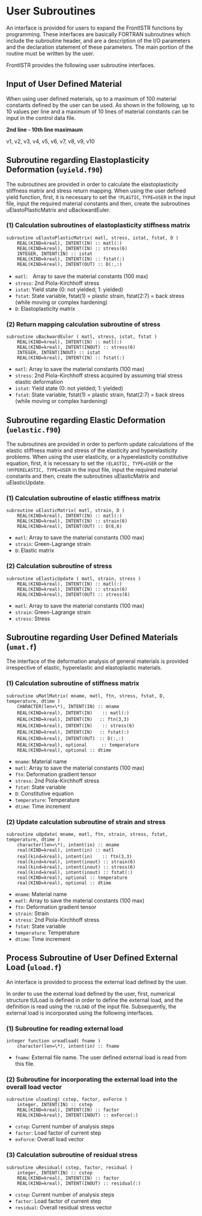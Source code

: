 # User Subroutines

An interface is provided for users to expand the FrontISTR functions by programming. These interfaces are basically FORTRAN subroutines which include the subroutine header, and are a description of the I/O parameters and the declaration statement of these parameters. The main portion of the routine must be written by the user.

FrontISTR provides the following user subroutine interfaces.

## Input of User Defined Material

When using user defined materials, up to a maximum of 100 material constants defined by the user can be used. As shown in the following, up to 10 values per line and a maximum of 10 lines of material constants can be input in the control data file.

**2nd line - 10th line maximaum**

v1, v2, v3, v4, v5, v6, v7, v8, v9, v10

## Subroutine regarding Elastoplasticity Deformation (`uyield.f90`)

The subroutines are provided in order to calculate the elastoplasticity stiffness matrix and stress return mapping. When using the user defined yield function, first, it is necessary to set the `!PLASTIC`, `TYPE=USER` in the input file, input the required material constants and then, create the subroutines uElastoPlasticMatrix and uBackwardEuler.

### (1) Calculation subroutines of elastoplasticity stiffness matrix

```
subroutine uElastoPlasticMatrix( matl, stress, istat, fstat, D )
	REAL(KIND=kreal), INTENT(IN) :: matl(:)
	REAL(KIND=kreal), INTENT(IN) :: stress(6)
	INTEGER, INTENT(IN) :: istat
	REAL(KIND=kreal), INTENT(IN) :: fstat(:)
	REAL(KIND=kreal), INTENT(OUT) :: D(:,:)
```

  - `matl`:　Array to save the material constants (100 max)
  - `stress`: 2nd Piola-Kirchhoff stress
  - `istat`: Yield state (0: not yielded; 1: yielded)
  - `fstat`: State variable, fstat(1) = plastic strain, fstat(2:7) = back stress (while moving or complex hardening)
  - `D`: Elastoplasticity matrix

### (2) Return mapping calculation subroutine of stress

```
subroutine uBackwardEuler ( matl, stress, istat, fstat )
	REAL(KIND=kreal), INTENT(IN) :: matl(:)
	REAL(KIND=kreal), INTENT(INOUT) :: stress(6)
	INTEGER, INTENT(INOUT) :: istat
	REAL(KIND=kreal), INTENT(IN) :: fstat(:)
```

  - `matl`: Array to save the material constants (100 max)
  - `stress`: 2nd Piola-Kirchhoff stress acquired by assuming trial stress elastic deformation
  - `istat`: Yield state (0: not yielded; 1: yielded)
  - `fstat`: State variable, fstat(1) = plastic strain, fstat(2:7) = back stress (while moving or complex hardening)

## Subroutine regarding Elastic Deformation (`uelastic.f90`)

The subroutines are provided in order to perform update calculations of the elastic stiffness matrix and stress of the elasticity and hyperelasticity problems. When using the user elasticity, or a hyperelasticity constitutive equation, first, it is necessary to set the `!ELASTIC, TYPE=USER` or the `!HYPERELASTIC, TYPE=USER` in the input file, input the required material constants and then, create the subroutines uElasticMatrix and uElasticUpdate.

### (1) Calculation subroutine of elastic stiffness matrix

```
subroutine uElasticMatrix( matl, strain, D )
	REAL(KIND=kreal), INTENT(IN) :: matl(:)
	REAL(KIND=kreal), INTENT(IN) :: strain(6)
	REAL(KIND=kreal), INTENT(OUT) :: D(6,6)
```

  - `matl`: Array to save the material constants (100 max)
  - `strain`: Green-Lagrange strain
  - `D`: Elastic matrix


### (2) Calculation subroutine of stress

```
subroutine uElasticUpdate ( matl, strain, stress )
	REAL(KIND=kreal), INTENT(IN) :: matl(:)
	REAL(KIND=kreal), INTENT(IN) :: strain(6)
	REAL(KIND=kreal), INTENT(OUT) :: stress(6)
```

  - `matl`: Array to save the material constants (100 max)
  - `strain`: Green-Lagrange strain
  - `stress`: Stress

## Subroutine regarding User Defined Materials (`umat.f`)

The interface of the deformation analysis of general materials is provided irrespective of elastic, hyperelastic and elastoplastic materials.

### (1) Calculation subroutine of stiffness matrix

```
subroutine uMatlMatrix( mname, matl, ftn, stress, fstat, D, temperature, dtime )
	CHARACTER(len=\*), INTENT(IN) :: mname
	REAL(KIND=kreal), INTENT(IN) 　 :: matl(:)
	REAL(KIND=kreal), INTENT(IN) 　:: ftn(3,3)
	REAL(KIND=kreal), INTENT(IN) 　 :: stress(6)
	REAL(KIND=kreal), INTENT(IN) 　:: fstat(:)
	REAL(KIND=kreal), INTENT(OUT)　:: D(:,:)
	REAL(KIND=kreal), optional 　　 :: temperature
	REAL(KIND=kreal), optional :: dtime
```

  - `mname`: Material name
  - `matl`: Array to save the material constants (100 max)
  - `ftn`: Deformation gradient tensor
  - `stress`: 2nd Piola-Kirchhoff stress
  - `fstat`: State variable
  - `D`: Constitutive equation
  - `temperature`: Temperature
  - `dtime`: Time increment

### (2) Update calculation subroutine of strain and stress

```
subroutine uUpdate( mname, matl, ftn, strain, stress, fstat, temperature, dtime )
	character(len=\*), intent(in) :: mname
	real(KIND=kreal), intent(in) :: matl
	real(kind=kreal), intent(in) 　 :: ftn(3,3)
	real(kind=kreal), intent(inout) :: strain(6)
	real(kind=kreal), intent(inout) :: stress(6)
	real(kind=kreal), intent(inout) :: fstat(:)
	real(KIND=kreal), optional :: temperature
	real(KIND=kreal), optional :: dtime
```

  - `mname`: Material name
  - `matl`: Array to save the material constants (100 max)
  - `ftn`: Deformation gradient tensor
  - `strain`: Strain
  - `stress`: 2nd Piola-Kirchhoff stress
  - `fstat`: State variable
  - `temperature`: Temperature
  - `dtime`: Time increment

## Process Subroutine of User Defined External Load (`uload.f`)

An interface is provided to process the external load defined by the user.

In order to use the external load defined by the user, first, numerical structure tULoad is defined in order to define the external load, and the definition is read using the `!ULOAD` of the input file. Subsequently, the external load is incorporated using the following interfaces.

### (1) Subroutine for reading external load

```
integer function ureadload( fname )
	character(len=\*), intent(in) :: fname
```

  - `fname`: External file name. The user defined external load is read from this file.

### (2) Subroutine for incorporating the external load into the overall load vector

```
subroutine uloading( cstep, factor, exForce )
	integer, INTENT(IN) :: cstep
	REAL(KIND=kreal), INTENT(IN) :: factor
	REAL(KIND=kreal), INTENT(INOUT) :: exForce(:)
```

  - `cstep`: Current number of analysis steps
  - `factor`: Load factor of current step
  - `exForce`: Overall load vector

### (3) Calculation subroutine of residual stress

```
subroutine uResidual( cstep, factor, residual )
	integer, INTENT(IN) :: cstep
	REAL(KIND=kreal), INTENT(IN) :: factor
	REAL(KIND=kreal), INTENT(INOUT) :: residual(:)
```

  - `cstep`: Current number of analysis steps
  - `factor`: Load factor of current step
  - `residual`: Overall residual stress vector

